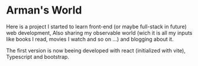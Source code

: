 # Arman's World

Here is a project I started to learn front-end (or maybe full-stack in future) web development,
Also sharing my observable world (wich it is all my inputs like books I read, movies I watch and so on ...) and blogging about it.

The first version is now beeing developed with react (initialized with vite), Typescript and bootstrap.
